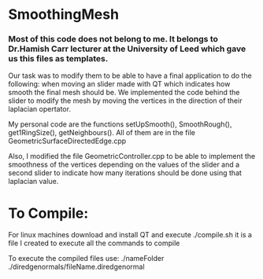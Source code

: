 # SmoothingMesh

### Most of this code does not belong to me. It belongs to Dr.Hamish Carr lecturer at the University of Leed which gave us this files as templates.

Our task was to modify them to be able to have a final application to do the following: when moving an slider made with QT which indicates
how smooth the final mesh should be. We implemented the code behind the slider to modify the mesh by moving the vertices in the direction of their laplacian opertator.

My personal code are the functions setUpSmooth(), SmoothRough(), get1RingSize(), getNeighbours(). All of them are in the file GeometricSurfaceDirectedEdge.cpp

Also, I modified the file GeometricController.cpp to be able to implement the smoothness of the vertices depending on the values of the slider and a second slider to indicate
how many iterations should be done using that laplacian value.

# To Compile:

For linux machines download and install QT and execute ./compile.sh it is a file I created to execute all the commands to compile

To execute the compiled files use: ./nameFolder ./diredgenormals/fileName.diredgenormal
